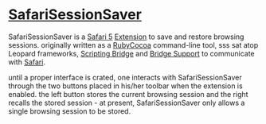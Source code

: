 [SafariSessionSaver](http://github.com/jpld/SafariSessionSaver/)
=============
SafariSessionSaver is a [Safari 5](http://www.apple.com/safari/) [Extension](http://safariextensions.tumblr.com/) to save and restore browsing sessions. originally written as a [RubyCocoa](http://rubycocoa.sourceforge.net/) command-line tool, sss sat atop Leopard frameworks, [Scripting Bridge](http://developer.apple.com/mac/library/documentation/Cocoa/Conceptual/ScriptingBridgeConcepts/Introduction/Introduction.html) and [Bridge Support](http://bridgesupport.macosforge.org/) to communicate with [Safari](http://www.apple.com/safari/).

until a proper interface is crated, one interacts with SafariSessionSaver through the two buttons placed in his/her toolbar when the extension is enabled. the left button stores the current browsing session and the right recalls the stored session - at present, SafariSessionSaver only allows a single browsing session to be stored.
